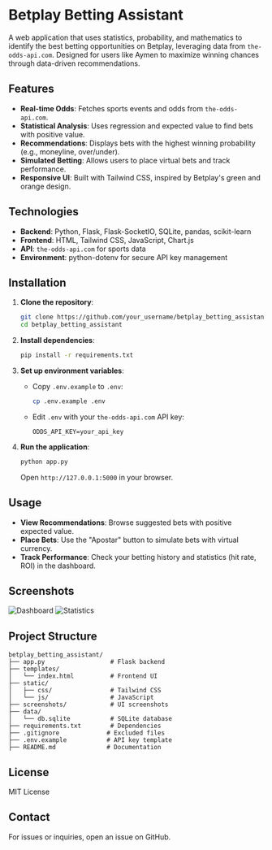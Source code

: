 # Betplay Betting Assistant

A web application that uses statistics, probability, and mathematics to identify the best betting opportunities on Betplay, leveraging data from `the-odds-api.com`. Designed for users like Aymen to maximize winning chances through data-driven recommendations.

## Features

- **Real-time Odds**: Fetches sports events and odds from `the-odds-api.com`.
- **Statistical Analysis**: Uses regression and expected value to find bets with positive value.
- **Recommendations**: Displays bets with the highest winning probability (e.g., moneyline, over/under).
- **Simulated Betting**: Allows users to place virtual bets and track performance.
- **Responsive UI**: Built with Tailwind CSS, inspired by Betplay's green and orange design.

## Technologies

- **Backend**: Python, Flask, Flask-SocketIO, SQLite, pandas, scikit-learn
- **Frontend**: HTML, Tailwind CSS, JavaScript, Chart.js
- **API**: `the-odds-api.com` for sports data
- **Environment**: python-dotenv for secure API key management

## Installation

1. **Clone the repository**:
   ```bash
   git clone https://github.com/your_username/betplay_betting_assistant
   cd betplay_betting_assistant
   ```

2. **Install dependencies**:
   ```bash
   pip install -r requirements.txt
   ```

3. **Set up environment variables**:
   - Copy `.env.example` to `.env`:
     ```bash
     cp .env.example .env
     ```
   - Edit `.env` with your `the-odds-api.com` API key:
     ```
     ODDS_API_KEY=your_api_key
     ```

4. **Run the application**:
   ```bash
   python app.py
   ```
   Open `http://127.0.0.1:5000` in your browser.

## Usage

- **View Recommendations**: Browse suggested bets with positive expected value.
- **Place Bets**: Use the "Apostar" button to simulate bets with virtual currency.
- **Track Performance**: Check your betting history and statistics (hit rate, ROI) in the dashboard.

## Screenshots

![Dashboard](screenshots/dashboard.png)
![Statistics](screenshots/stats.png)

## Project Structure

```
betplay_betting_assistant/
├── app.py                  # Flask backend
├── templates/
│   └── index.html          # Frontend UI
├── static/
│   ├── css/                # Tailwind CSS
│   └── js/                 # JavaScript
├── screenshots/            # UI screenshots
├── data/
│   └── db.sqlite           # SQLite database
├── requirements.txt        # Dependencies
├── .gitignore             # Excluded files
├── .env.example           # API key template
├── README.md              # Documentation
```

## License

MIT License

## Contact

For issues or inquiries, open an issue on GitHub.